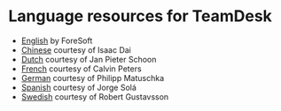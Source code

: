 # Language resources for TeamDesk

* [English](./dbstrings.txt) by ForeSoft
* [Chinese](./cn/dbstrings.txt) courtesy of Isaac Dai
* [Dutch](./nl/dbstrings.txt) courtesy of Jan Pieter Schoon
* [French](./fr/dbstrings.txt) courtesy of Calvin Peters
* [German](./de/dbstrings.txt) courtesy of Philipp Matuschka
* [Spanish](./es/dbstrings.txt) courtesy of Jorge Solá
* [Swedish](./se/dbstrings.txt) courtesy of Robert Gustavsson
